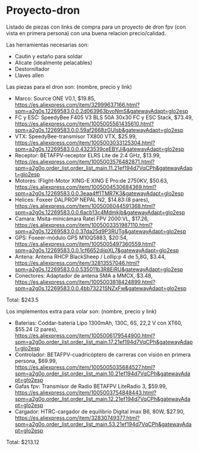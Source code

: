 # Proyecto-dron
Listado de piezas con links de compra para un proyecto de dron fpv (con vista en primera persona) con una buena relacion precio/calidad.

Las herramientas necesarias son:
- Cautin y estaño para soldar
- Alicate (idealmente pelacables)
- Destornillador
- Llaves allen

Las piezas para el dron son: (nombre, precio y link)
- Marco: Source ONE V0.1, $19.85, https://es.aliexpress.com/item/32999637166.html?spm=a2g0s.12269583.0.0.2d063963bvoNmS&gatewayAdapt=glo2esp 
- FC y ESC: SpeedyBee F405 V3 BLS 50A 30x30 FC y ESC Stack, $73.49, https://es.aliexpress.com/item/1005005561435610.html?spm=a2g0s.12269583.0.0.59af2668zGUlsb&gatewayAdapt=glo2esp
- VTX: SpeedyBee-transmisor TX800 VTX, $25.99, https://es.aliexpress.com/item/1005003033125304.html?spm=a2g0s.12269583.0.0.4323539ceEBYJi&gatewayAdapt=glo2esp
- Receptor: BETAFPV-receptor ELRS Lite de 2:4 GHz, $13.99, https://es.aliexpress.com/item/1005003576482871.html?spm=a2g0o.order_list.order_list_main.11.21ef194d7VqCPh&gatewayAdapt=glo2esp
- Motores: IFlight-Motor XING-E XING E Pro:de 2750KV, $50.63, https://es.aliexpress.com/item/1005004530684369.html?spm=a2g0s.12269583.0.0.3eaa4ff1TMR7K3&gatewayAdapt=glo2esp
- Helices: Foxeer DALPROP NEPAL N2, $14.83:(8 pares), https://es.aliexpress.com/item/1005006044591368.html?spm=a2g0s.12269583.0.0.6acb13c4Mdmkjb&gatewayAdapt=glo2esp
- Camara: Msita-minicámara Ratel FPV 2000:VL, $17.26, https://es.aliexpress.com/item/1005003351987110.html?spm=a2g0s.12269583.0.0.37da25d9P3RUTg&gatewayAdapt=glo2esp
- GPS: Foxeer-módulo GPS M10Q5883, $20:54, https://es.aliexpress.com/item/1005005497360559.html?spm=a2g0s.12269583.0.0.1cf6652djjpXL7&gatewayAdapt=glo2esp
- Antena: Antena RHCP BlackSheep / Lollip:p 4 de 5,8G, $3.44, https://es.aliexpress.com/item/32813557046.html?spm=a2g0s.12269583.0.0.535011b3R8EiRU&gatewayAdapt=glo2esp
- Conectores: Adaptador de antena SMA a MMCX,:$3.48, https://es.aliexpress.com/item/1005003818424899.html?spm=a2g0s.12269583.0.0.4bb73221SNZxFw&gatewayAdapt=glo2esp
  
Total: $243.5

Los implementos extra para volar son: (nombre, precio y link)
- Baterias: Coddar-batería Lipo 1300mAh, 130C, 6S, 22,2 V con XT60, $55.24 (2 pares), https://es.aliexpress.com/item/1005006179544900.html?spm=a2g0o.order_list.order_list_main.17.21ef194d7VqCPh&gatewayAdapt=glo2esp
- Controlador: BETAFPV-cuadricóptero de carreras con visión en primera persona, $69.99, https://es.aliexpress.com/item/1005005035684527.html?spm=a2g0o.order_list.order_list_main.10.21ef194d7VqCPh&gatewayAdapt=glo2esp
- Gafas fpv: Transmisor de Radio BETAFPV LiteRadio 3, $59.99, https://es.aliexpress.com/item/1005003754848443.html?spm=a2g0o.order_list.order_list_main.12.21ef194d7VqCPh&gatewayAdapt=glo2esp
- Cargador: HTRC-cargador de equilibrio Digital imax B6, 80W, $27.90, https://es.aliexpress.com/item/32830749377.html?spm=a2g0o.order_list.order_list_main.53.21ef194d7VqCPh&gatewayAdapt=glo2esp

Total: $213.12


